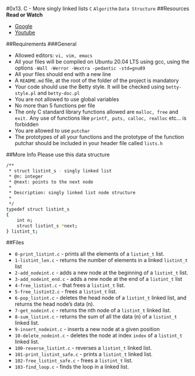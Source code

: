 #0x13. C - More singly linked lists
<code>C</code> <code>Algorithm</code> <code>Data Structure</code>
##Resources
<strong>Read or Watch</strong>
<ul>
<li><a href="https://alx-intranet.hbtn.io/rltoken/2-7-eVuWcPutbXf6YZZgiA" title="Google" target="_blank">Google</a></li>
<li><a href="https://alx-intranet.hbtn.io/rltoken/wVWwl86ufLMsXeAigpxllg" title="Youtube" target="_blank">Youtube</a></li>
</ul>
##Requirements
###General
<ul>
<li>Allowed editors: <code>vi, vim, emacs</code></li>
<li>All your files will be compiled on Ubuntu 20.04 LTS using gcc, using the options <code>-Wall -Werror -Wextra -pedantic -std=gnu89</code></li>
<li>All your files should end with a new line</li>
<li>A <code>README.md</code> file, at the root of the folder of the project is mandatory</li>
<li>Your code should use the Betty style. It will be checked using <code>betty-style.pl</code> and <code>betty-doc.pl</code></li>
<li>You are not allowed to use global variables</li>
<li>No more than 5 functions per file</li>
<li>The only C standard library functions allowed are <code>malloc, free</code> and <code>exit.</code> Any use of functions like <code>printf, puts, calloc, realloc</code> etc… is forbidden</li>
<li>You are allowed to use <code>putchar</code></li>
<li>The prototypes of all your functions and the prototype of the function putchar should be included in your header file called <code>lists.h</code></li>
</ul>
##More Info
Please use this data structure


```bash
/**
 * struct listint_s - singly linked list
 * @n: integer
 * @next: points to the next node
 *
 * Description: singly linked list node structure
 * 
 */
typedef struct listint_s
{
    int n;
    struct listint_s *next;
} listint_t;
```


##Files
<ul>
<li><code>0-print_listint.c</code> -  prints all the elements of a <code>listint_t</code> list.</li>
<li><code>1-listint_len.c</code> - returns the number of elements in a linked <code>listint_t</code> list</li>
<li><code>2-add_nodeint.c</code> - adds a new node at the beginning of a <code>listint_t</code> list.</li>
<li><code>3-add_nodeint_end.c</code> - adds a new node at the end of a <code>listint_t</code> list</li>
<li><code>4-free_listint.c</code> - that frees a <code>listint_t</code> list.</li>
<li><code>5-free_listint2.c</code> - frees a <code>listint_t</code> list.</li>
<li><code>6-pop_listint.c</code> - deletes the head node of a <code>listint_t</code> linked list, and returns the head node’s data (n).</li>
<li><code>7-get_nodeint.c</code> -  returns the nth node of a <code>listint_t</code> linked list.</li>
<li><code>8-sum_listint.c</code> - returns the sum of all the data (n) of a <code>listint_t</code> linked list.</li>
<li><code>9-insert_nodeint.c</code> -  inserts a new node at a given position</li>
<li><code>10-delete_nodeint.c</code> -  deletes the node at index <code>index</code> of a <code>listint_t</code> linked list.</li>
<li><code>100-reverse_listint.c</code> -  reverses a <code>listint_t</code> linked list.</li>
<li><code>101-print_listint_safe.c</code> - prints a <code>listint_t</code> linked list.</li>
<li><code>102-free_listint_safe.c</code> - frees a <code>listint_t</code> list.</li>
<li><code>103-find_loop.c</code> -  finds the loop in a linked list.</li>
</ul>
